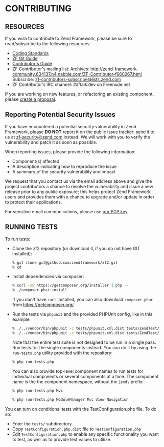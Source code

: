 # CONTRIBUTING

## RESOURCES

If you wish to contribute to Zend Framework, please be sure to
read/subscribe to the following resources:

 -  [Coding Standards](http://framework.zend.com/wiki/display/ZFDEV2/Coding+Standards)
 -  [ZF Git Guide](README-GIT.md)
 -  [Contributor's Guide](http://framework.zend.com/participate/contributor-guide)
 -  ZF Contributor's mailing list:
    Archives: http://zend-framework-community.634137.n4.nabble.com/ZF-Contributor-f680267.html
    Subscribe: zf-contributors-subscribe@lists.zend.com
 -  ZF Contributor's IRC channel:
    #zftalk.dev on Freenode.net

If you are working on new features, or refactoring an existing
component, please [create a proposal](https://github.com/zendframework/zf2/issues/new).

## Reporting Potential Security Issues

If you have encountered a potential security vulnerability in Zend Framework, please **DO NOT** report it on the public
issue tracker: send it to us at [zf-security@zend.com](mailto:zf-security@zend.com) instead.
We will work with you to verify the vulnerability and patch it as soon as possible.

When reporting issues, please provide the following information:

- Component(s) affected
- A description indicating how to reproduce the issue
- A summary of the security vulnerability and impact

We request that you contact us via the email address above and give the project contributors a chance to resolve the vulnerability and issue a new release prior to any public exposure; this helps protect Zend Framework users and provides them with a chance to upgrade and/or update in order to protect their applications.

For sensitive email communications, please use [our PGP key](http://framework.zend.com/zf-security-pgp-key.asc).

## RUNNING TESTS

To run tests:

- Clone the zf2 repository (or download it, if you do not have GIT installed):

  ```sh
  % git clone git@github.com:zendframework/zf2.git
  % cd
  ```

- Install dependencies via composer:

  ```sh
  % curl -sS https://getcomposer.org/installer | php --
  % ./composer.phar install
  ```

  If you don't have `curl` installed, you can also download `composer.phar` from https://getcomposer.org/

- Run the tests via `phpunit` and the provided PHPUnit config, like in this example:

  ```sh
  % ./../vendor/bin/phpunit -c tests/phpunit.xml.dist tests/ZendTest/Http
  % ./../vendor/bin/phpunit -c tests/phpunit.xml.dist tests/ZendTest/Http/Header/EtagTest.php
  ```

  Note that the entire test suite is not designed to be run in a single pass.
  Run tests for the single components instead. You can do it by using the `run-tests.php` utility provided
  with the repository:

  ```sh
  % php run-tests.php
  ```

  You can also provide top-level component names to run tests for individual
  components or several components at a time. The component name is the the
  component namespace, without the `Zend\` prefix:

  ```sh
  % php run-tests.php Mvc
  ```

  ```sh
  % php run-tests.php ModuleManager Mvc View Navigation
  ```

You can turn on conditional tests with the TestConfiguration.php file.
To do so:

 -  Enter the `tests/` subdirectory.
 -  Copy `TestConfiguration.php.dist` file to `TestConfiguration.php`
 -  Edit `TestConfiguration.php` to enable any specific functionality you
    want to test, as well as to provide test values to utilize.
